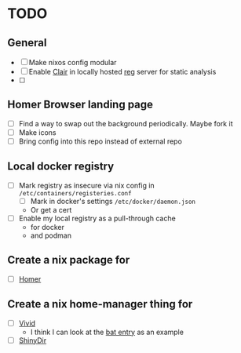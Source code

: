 # TODO

## General

- [ ] Make nixos config modular
- [ ] Enable [Clair](https://github.com/quay/clair) in locally hosted [reg](https://github.com/genuinetools/reg) server for static analysis
- [ ]

## Homer Browser landing page

- [ ] Find a way to swap out the background periodically. Maybe fork it
- [ ] Make icons
- [ ] Bring config into this repo instead of external repo

## Local docker registry

- [ ] Mark registry as insecure via nix config in `/etc/containers/registeries.conf`
  - [ ] Mark in docker's settings `/etc/docker/daemon.json`
  * Or get a cert
- [ ] Enable my local registry as a pull-through cache
  - for docker
  - and podman

## Create a nix package for

- [ ] [Homer](https://github.com/bastienwirtz/homer)

## Create a nix home-manager thing for

- [ ] [Vivid](https://github.com/sharkdp/vivid)
  - I think I can look at the [bat entry](https://github.com/nix-community/home-manager/blob/master/modules/programs/bat.nix) as an example
- [ ] [ShinyDir](https://github.com/Unoqwy/shinydir)
